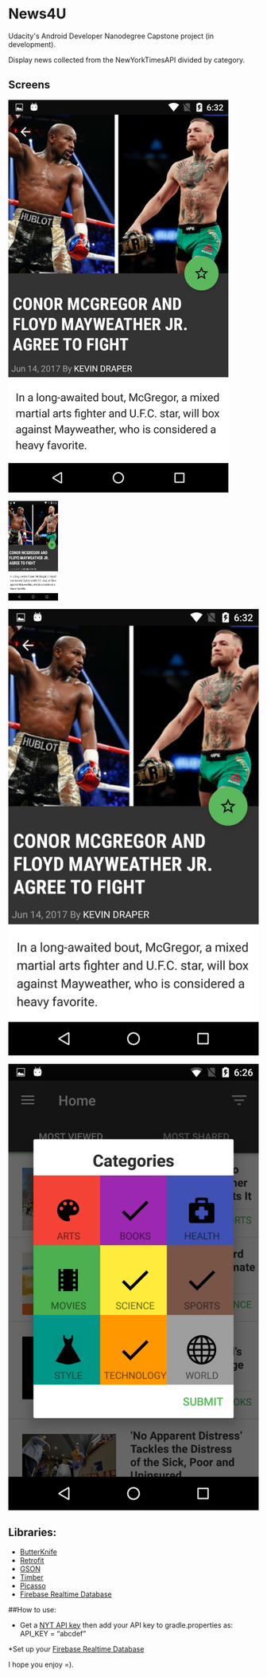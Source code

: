 # News4U

Udacity's Android Developer Nanodegree Capstone project (in development).

Display news collected from the NewYorkTimesAPI divided by category.


## Screens

![screen](screenshots/screen1.png)

<img src="screenshots/screen1.png" height="200" width="100">

![screen](screenshots/screen2.png)

![screen](screenshots/screen3.png)


## Libraries:
* [ButterKnife](https://github.com/JakeWharton/butterknife)
* [Retrofit](https://github.com/square/retrofit)
* [GSON](https://github.com/google/gson)
* [Timber](https://github.com/JakeWharton/timber)
* [Picasso](https://github.com/square/picasso)
* [Firebase Realtime Database](https://console.firebase.google.com/)

##How to use:

* Get a [NYT API key](https://developer.nytimes.com/signup) then add your API key to gradle.properties as:
API_KEY = “abcdef”

*Set up your [Firebase Realtime Database](https://console.firebase.google.com/)


I hope you enjoy =).
 
